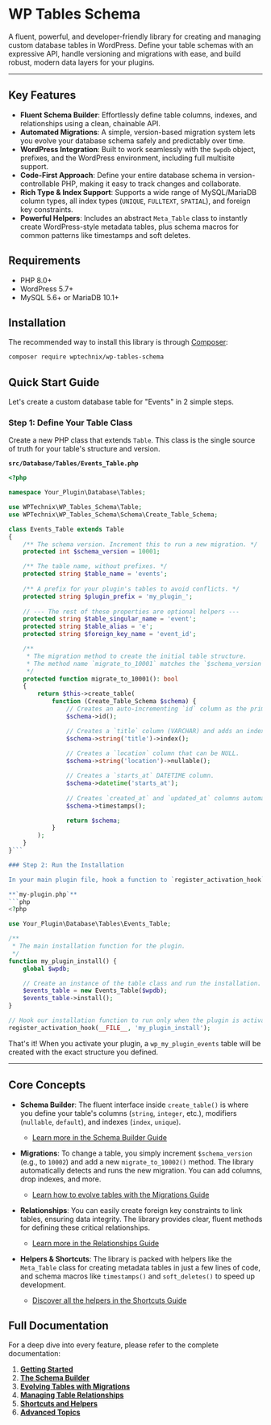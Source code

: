 # WP Tables Schema

A fluent, powerful, and developer-friendly library for creating and managing custom database tables in WordPress. Define your table schemas with an expressive API, handle versioning and migrations with ease, and build robust, modern data layers for your plugins.

---

## Key Features

-   **Fluent Schema Builder**: Effortlessly define table columns, indexes, and relationships using a clean, chainable API.
-   **Automated Migrations**: A simple, version-based migration system lets you evolve your database schema safely and predictably over time.
-   **WordPress Integration**: Built to work seamlessly with the `$wpdb` object, prefixes, and the WordPress environment, including full multisite support.
-   **Code-First Approach**: Define your entire database schema in version-controllable PHP, making it easy to track changes and collaborate.
-   **Rich Type & Index Support**: Supports a wide range of MySQL/MariaDB column types, all index types (`UNIQUE`, `FULLTEXT`, `SPATIAL`), and foreign key constraints.
-   **Powerful Helpers**: Includes an abstract `Meta_Table` class to instantly create WordPress-style metadata tables, plus schema macros for common patterns like timestamps and soft deletes.

## Requirements

-   PHP 8.0+
-   WordPress 5.7+
-   MySQL 5.6+ or MariaDB 10.1+

## Installation

The recommended way to install this library is through [Composer](https://getcomposer.org/):

```bash
composer require wptechnix/wp-tables-schema
```

## Quick Start Guide

Let's create a custom database table for "Events" in 2 simple steps.

### Step 1: Define Your Table Class

Create a new PHP class that extends `Table`. This class is the single source of truth for your table's structure and version.

**`src/Database/Tables/Events_Table.php`**
```php
<?php

namespace Your_Plugin\Database\Tables;

use WPTechnix\WP_Tables_Schema\Table;
use WPTechnix\WP_Tables_Schema\Schema\Create_Table_Schema;

class Events_Table extends Table
{
    /** The schema version. Increment this to run a new migration. */
    protected int $schema_version = 10001;

    /** The table name, without prefixes. */
    protected string $table_name = 'events';
    
    /** A prefix for your plugin's tables to avoid conflicts. */
    protected string $plugin_prefix = 'my_plugin_';
    
    // --- The rest of these properties are optional helpers ---
    protected string $table_singular_name = 'event';
    protected string $table_alias = 'e';
    protected string $foreign_key_name = 'event_id';

    /**
     * The migration method to create the initial table structure.
     * The method name `migrate_to_10001` matches the `$schema_version`.
     */
    protected function migrate_to_10001(): bool
    {
        return $this->create_table(
            function (Create_Table_Schema $schema) {
                // Creates an auto-incrementing `id` column as the primary key.
                $schema->id();

                // Creates a `title` column (VARCHAR) and adds an index to it.
                $schema->string('title')->index();
                
                // Creates a `location` column that can be NULL.
                $schema->string('location')->nullable();

                // Creates a `starts_at` DATETIME column.
                $schema->datetime('starts_at');
                
                // Creates `created_at` and `updated_at` columns automatically.
                $schema->timestamps();

                return $schema;
            }
        );
    }
}```

### Step 2: Run the Installation

In your main plugin file, hook a function to `register_activation_hook` to run the installer.

**`my-plugin.php`**
```php
<?php

use Your_Plugin\Database\Tables\Events_Table;

/**
 * The main installation function for the plugin.
 */
function my_plugin_install() {
    global $wpdb;

    // Create an instance of the table class and run the installation.
    $events_table = new Events_Table($wpdb);
    $events_table->install();
}

// Hook our installation function to run only when the plugin is activated.
register_activation_hook(__FILE__, 'my_plugin_install');
```

That's it! When you activate your plugin, a `wp_my_plugin_events` table will be created with the exact structure you defined.

---

## Core Concepts

-   **Schema Builder**: The fluent interface inside `create_table()` is where you define your table's columns (`string`, `integer`, etc.), modifiers (`nullable`, `default`), and indexes (`index`, `unique`).
    -   [Learn more in the Schema Builder Guide](./docs/02-The-Schema-Builder.md)

-   **Migrations**: To change a table, you simply increment `$schema_version` (e.g., to `10002`) and add a new `migrate_to_10002()` method. The library automatically detects and runs the new migration. You can add columns, drop indexes, and more.
    -   [Learn how to evolve tables with the Migrations Guide](./docs/03-Evolving-Tables-with-Migrations.md)

-   **Relationships**: You can easily create foreign key constraints to link tables, ensuring data integrity. The library provides clear, fluent methods for defining these critical relationships.
    -   [Learn more in the Relationships Guide](./docs/04-Managing-Table-Relationships.md)

-   **Helpers & Shortcuts**: The library is packed with helpers like the `Meta_Table` class for creating metadata tables in just a few lines of code, and schema macros like `timestamps()` and `soft_deletes()` to speed up development.
    -   [Discover all the helpers in the Shortcuts Guide](./docs/05-Shortcuts-and-Helpers.md)

## Full Documentation

For a deep dive into every feature, please refer to the complete documentation:

1.  [**Getting Started**](./docs/01-Getting-Started.md)
2.  [**The Schema Builder**](./docs/02-The-Schema-Builder.md)
3.  [**Evolving Tables with Migrations**](./docs/03-Evolving-Tables-with-Migrations.md)
4.  [**Managing Table Relationships**](./docs/04-Managing-Table-Relationships.md)
5.  [**Shortcuts and Helpers**](./docs/05-Shortcuts-and-Helpers.md)
6.  [**Advanced Topics**](./docs/06-Advanced-Topics.md)